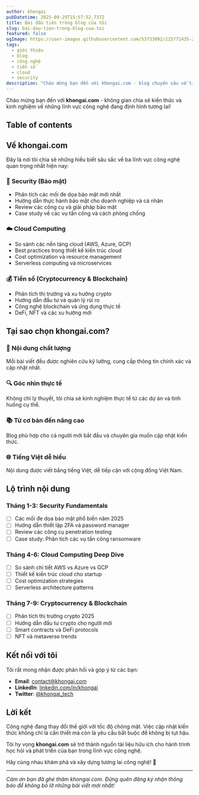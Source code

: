 ```yaml
---
author: khongai
pubDatetime: 2025-09-29T15:57:52.737Z
title: Bài đầu tiên tròng blog của tôi
slug: bai-dau-tien-trong-blog-cua-toi
featured: false
ogImage: https://user-images.githubusercontent.com/53733092/215771435-25408246-2309-4f8b-a781-1f3d93bdf0ec.png
tags:
  - giới thiệu
  - blog
  - công nghệ
  - tiền số
  - cloud
  - security
description: "Chào mừng bạn đến với khongai.com - blog chuyên sâu về tiền số, cloud computing và bảo mật thông tin. Nơi chia sẻ kiến thức và kinh nghiệm trong lĩnh vực công nghệ."
---
```


Chào mừng bạn đến với **khongai.com** - không gian chia sẻ kiến thức và kinh nghiệm về những lĩnh vực công nghệ đang định hình tương lai!

## Table of contents

## Về khongai.com

Đây là nơi tôi chia sẻ những hiểu biết sâu sắc về ba lĩnh vực công nghệ quan trọng nhất hiện nay:

### 🔐 **Security (Bảo mật)**
- Phân tích các mối đe dọa bảo mật mới nhất
- Hướng dẫn thực hành bảo mật cho doanh nghiệp và cá nhân
- Review các công cụ và giải pháp bảo mật
- Case study về các vụ tấn công và cách phòng chống

### ☁️ **Cloud Computing**
- So sánh các nền tảng cloud (AWS, Azure, GCP)
- Best practices trong thiết kế kiến trúc cloud
- Cost optimization và resource management
- Serverless computing và microservices

### 💰 **Tiền số (Cryptocurrency & Blockchain)**
- Phân tích thị trường và xu hướng crypto
- Hướng dẫn đầu tư và quản lý rủi ro
- Công nghệ blockchain và ứng dụng thực tế
- DeFi, NFT và các xu hướng mới

## Tại sao chọn khongai.com?

### 🎯 **Nội dung chất lượng**
Mỗi bài viết đều được nghiên cứu kỹ lưỡng, cung cấp thông tin chính xác và cập nhật nhất.

### 🔍 **Góc nhìn thực tế**
Không chỉ lý thuyết, tôi chia sẻ kinh nghiệm thực tế từ các dự án và tình huống cụ thể.

### 📚 **Từ cơ bản đến nâng cao**
Blog phù hợp cho cả người mới bắt đầu và chuyên gia muốn cập nhật kiến thức.

### 🌐 **Tiếng Việt dễ hiểu**
Nội dung được viết bằng tiếng Việt, dễ tiếp cận với cộng đồng Việt Nam.

## Lộ trình nội dung

### Tháng 1-3: Security Fundamentals
- [ ] Các mối đe dọa bảo mật phổ biến năm 2025
- [ ] Hướng dẫn thiết lập 2FA và password manager
- [ ] Review các công cụ penetration testing
- [ ] Case study: Phân tích các vụ tấn công ransomware

### Tháng 4-6: Cloud Computing Deep Dive
- [ ] So sánh chi tiết AWS vs Azure vs GCP
- [ ] Thiết kế kiến trúc cloud cho startup
- [ ] Cost optimization strategies
- [ ] Serverless architecture patterns

### Tháng 7-9: Cryptocurrency & Blockchain
- [ ] Phân tích thị trường crypto 2025
- [ ] Hướng dẫn đầu tư crypto cho người mới
- [ ] Smart contracts và DeFi protocols
- [ ] NFT và metaverse trends

## Kết nối với tôi

Tôi rất mong nhận được phản hồi và góp ý từ các bạn:

- **Email**: [contact@khongai.com](mailto:contact@khongai.com)
- **LinkedIn**: [linkedin.com/in/khongai](https://linkedin.com/in/khongai)
- **Twitter**: [@khongai_tech](https://twitter.com/khongai_tech)

## Lời kết

Công nghệ đang thay đổi thế giới với tốc độ chóng mặt. Việc cập nhật kiến thức không chỉ là cần thiết mà còn là yêu cầu bắt buộc để không bị tụt hậu.

Tôi hy vọng **khongai.com** sẽ trở thành nguồn tài liệu hữu ích cho hành trình học hỏi và phát triển của bạn trong lĩnh vực công nghệ.

Hãy cùng nhau khám phá và xây dựng tương lai công nghệ! 🚀

---

*Cảm ơn bạn đã ghé thăm khongai.com. Đừng quên đăng ký nhận thông báo để không bỏ lỡ những bài viết mới nhất!*
